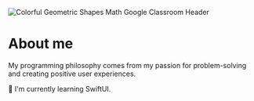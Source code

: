 ![Colorful Geometric Shapes Math Google Classroom Header](https://user-images.githubusercontent.com/52185677/117301505-b3104b80-ae48-11eb-890e-30639c13e7a8.png)

# About me
My programming philosophy comes from my passion for problem-solving and creating positive user experiences.

🌱   I'm currently learning SwiftUI.
